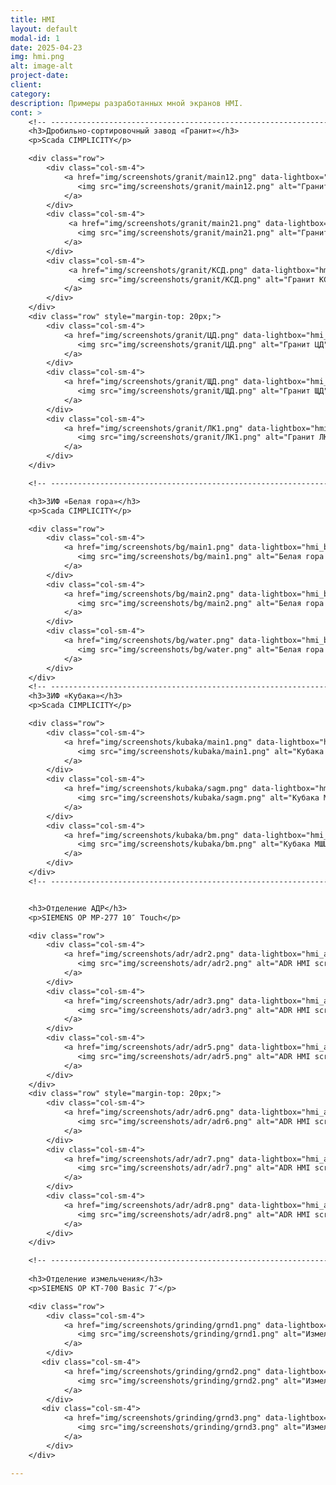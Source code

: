 ```yaml
---
title: HMI
layout: default
modal-id: 1
date: 2025-04-23
img: hmi.png
alt: image-alt
project-date: 
client: 
category: 
description: Примеры разработанных мной экранов HMI. 
cont: >
    <!-- ----------------------------------------------------------------------------- -->
    <h3>Дробильно-сортировочный завод «Гранит»</h3>
    <p>Scada CIMPLICITY</p>

    <div class="row">
        <div class="col-sm-4">
            <a href="img/screenshots/granit/main12.png" data-lightbox="hmi_granit" data-title="Гранит Главный 1">
               <img src="img/screenshots/granit/main12.png" alt="Гранит Главный 1" class="img-responsive">
            </a>
        </div>
        <div class="col-sm-4">
             <a href="img/screenshots/granit/main21.png" data-lightbox="hmi_granit" data-title="Гранит Главный 2">
               <img src="img/screenshots/granit/main21.png" alt="Гранит Главный 2" class="img-responsive">
            </a>
        </div>
        <div class="col-sm-4">
             <a href="img/screenshots/granit/КСД.png" data-lightbox="hmi_granit" data-title="Гранит КСД">
               <img src="img/screenshots/granit/КСД.png" alt="Гранит КСД" class="img-responsive">
            </a>
        </div>
    </div>
    <div class="row" style="margin-top: 20px;">
        <div class="col-sm-4">
            <a href="img/screenshots/granit/ЦД.png" data-lightbox="hmi_granit" data-title="Гранит ЦД">
               <img src="img/screenshots/granit/ЦД.png" alt="Гранит ЦД" class="img-responsive">
            </a>
        </div>
        <div class="col-sm-4">
            <a href="img/screenshots/granit/ЩД.png" data-lightbox="hmi_granit" data-title="Гранит ЩД">
               <img src="img/screenshots/granit/ЩД.png" alt="Гранит ЩД" class="img-responsive">
            </a>
        </div>
        <div class="col-sm-4">
            <a href="img/screenshots/granit/ЛК1.png" data-lightbox="hmi_granit" data-title="Гранит ЛК1">
               <img src="img/screenshots/granit/ЛК1.png" alt="Гранит ЛК1" class="img-responsive">
            </a>
        </div>
    </div>

    <!-- ----------------------------------------------------------------------------- -->

    <h3>ЗИФ «Белая гора»</h3>
    <p>Scada CIMPLICITY</p>

    <div class="row">
        <div class="col-sm-4">
            <a href="img/screenshots/bg/main1.png" data-lightbox="hmi_bg" data-title="Белая гора Главный 2">
               <img src="img/screenshots/bg/main1.png" alt="Белая гора Главный 1" class="img-responsive">
            </a>
        </div>
        <div class="col-sm-4">
            <a href="img/screenshots/bg/main2.png" data-lightbox="hmi_bg" data-title="Белая гора Главный 2">
               <img src="img/screenshots/bg/main2.png" alt="Белая гора Главный 1" class="img-responsive">
            </a>
        </div>
        <div class="col-sm-4">
            <a href="img/screenshots/bg/water.png" data-lightbox="hmi_bg" data-title="Белая гора Водоснабжение">
               <img src="img/screenshots/bg/water.png" alt="Белая гора Водоснабжение" class="img-responsive">
            </a>
        </div>
    </div>
    <!-- ----------------------------------------------------------------------------- -->
    <h3>ЗИФ «Кубака»</h3>
    <p>Scada CIMPLICITY</p>

    <div class="row">
        <div class="col-sm-4">
            <a href="img/screenshots/kubaka/main1.png" data-lightbox="hmi_kubaka" data-title="Кубака Главный">
               <img src="img/screenshots/kubaka/main1.png" alt="Кубака Главный" class="img-responsive">
            </a>
        </div>
        <div class="col-sm-4">
            <a href="img/screenshots/kubaka/sagm.png" data-lightbox="hmi_kubaka" data-title="Кубака МПСИ">
               <img src="img/screenshots/kubaka/sagm.png" alt="Кубака МПСИ" class="img-responsive">
            </a>
        </div>
        <div class="col-sm-4">
            <a href="img/screenshots/kubaka/bm.png" data-lightbox="hmi_kubaka" data-title="Кубака МШЦ">
               <img src="img/screenshots/kubaka/bm.png" alt="Кубака МШЦ" class="img-responsive">
            </a>
        </div>
    </div>
    <!-- ----------------------------------------------------------------------------- -->


    <h3>Отделение АДР</h3>
    <p>SIEMENS OP MP-277 10″ Touch</p>

    <div class="row">
        <div class="col-sm-4">
            <a href="img/screenshots/adr/adr2.png" data-lightbox="hmi_adr" data-title="HMI ADR 1">
               <img src="img/screenshots/adr/adr2.png" alt="ADR HMI screenshot" class="img-responsive">
            </a>
        </div>
        <div class="col-sm-4">
            <a href="img/screenshots/adr/adr3.png" data-lightbox="hmi_adr" data-title="HMI ADR 2">
               <img src="img/screenshots/adr/adr3.png" alt="ADR HMI screenshot" class="img-responsive">
            </a>
        </div>
        <div class="col-sm-4">
            <a href="img/screenshots/adr/adr5.png" data-lightbox="hmi_adr" data-title="HMI ADR 3">
               <img src="img/screenshots/adr/adr5.png" alt="ADR HMI screenshot" class="img-responsive">
            </a>
        </div>
    </div>
    <div class="row" style="margin-top: 20px;">
        <div class="col-sm-4">
            <a href="img/screenshots/adr/adr6.png" data-lightbox="hmi_adr" data-title="HMI ADR 4">
               <img src="img/screenshots/adr/adr6.png" alt="ADR HMI screenshot" class="img-responsive">
            </a>
        </div>
        <div class="col-sm-4">
            <a href="img/screenshots/adr/adr7.png" data-lightbox="hmi_adr" data-title="HMI ADR 5">
               <img src="img/screenshots/adr/adr7.png" alt="ADR HMI screenshot" class="img-responsive">
            </a>
        </div>
        <div class="col-sm-4">
            <a href="img/screenshots/adr/adr8.png" data-lightbox="hmi_adr" data-title="HMI ADR 6">
               <img src="img/screenshots/adr/adr8.png" alt="ADR HMI screenshot" class="img-responsive">
            </a>
        </div>
    </div>

    <!-- ----------------------------------------------------------------------------- -->
    
    <h3>Отделение измельчения</h3>
    <p>SIEMENS OP KT-700 Basic 7″</p>

    <div class="row">
        <div class="col-sm-4">
            <a href="img/screenshots/grinding/grnd1.png" data-lightbox="hmi_grnd" data-title="HMI Измельчение">
               <img src="img/screenshots/grinding/grnd1.png" alt="Измельчение HMI screenshot" class="img-responsive">
            </a>
        </div>
       <div class="col-sm-4">
            <a href="img/screenshots/grinding/grnd2.png" data-lightbox="hmi_grnd" data-title="HMI Измельчение">
               <img src="img/screenshots/grinding/grnd2.png" alt="Измельчение HMI screenshot" class="img-responsive">
            </a>
        </div>
       <div class="col-sm-4">
            <a href="img/screenshots/grinding/grnd3.png" data-lightbox="hmi_grnd" data-title="HMI Измельчение">
               <img src="img/screenshots/grinding/grnd3.png" alt="Измельчение HMI screenshot" class="img-responsive">
            </a>
        </div>
    </div>

---
```

